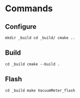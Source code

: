 # Commands

## Configure

`
mkdir _build
cd _build/
cmake ..
`

## Build

`
cd _build
cmake --build .
`

## Flash

`
cd _build
make VacuumMeter_flash
`
